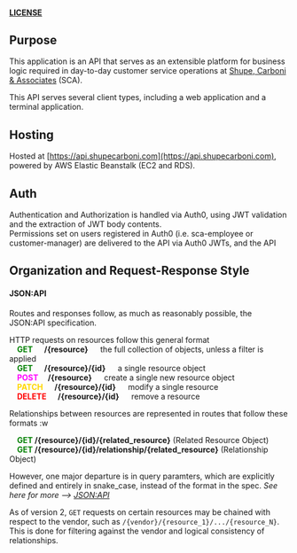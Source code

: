 #### [LICENSE](https://github.com/shupe-carboni/backend/blob/main/LICENSE)

## Purpose
This application is an API that serves as an extensible platform for business logic required in day-to-day customer service operations at [Shupe, Carboni & Associates](https://shupecarboni.com) (SCA).  

This API serves several client types, including a web application and a terminal application. 
## Hosting
Hosted at [https://api.shupecarboni.com](https://api.shupecarboni.com), powered by AWS Elastic Beanstalk (EC2 and RDS).
## Auth
Authentication and Authorization is handled via Auth0, using JWT validation and the extraction of JWT body contents.  
Permissions set on users registered in Auth0 (i.e. sca-employee or customer-manager) are delivered to the API via Auth0 JWTs, and the API
## Organization and Request-Response Style

#### JSON:API
Routes and responses follow, as much as reasonably possible, the JSON:API specification.

HTTP requests on resources follow this general format  
&emsp;**<span style="color: green">GET</span> &emsp; /{resource}** &emsp; the full collection of objects, unless a filter is applied  
&emsp;**<span style="color: green">GET</span> &emsp; /{resource}/{id}** &emsp; a single resource object  
&emsp;**<span style="color: magenta">POST</span> &emsp;/{resource}** &emsp; create a single new resource object  
&emsp;**<span style="color: #FFD700">PATCH</span> &emsp; /{resource}/{id}** &emsp; modify a single resource  
&emsp;**<span style="color: red">DELETE</span> &emsp; /{resource}/{id}** &emsp; remove a resource  

Relationships between resources are represented in routes that follow these formats  :w

&emsp;**<span style="color: green">GET</span> /{resource}/{id}/{related_resource}** (Related Resource Object)  
&emsp;**<span style="color: green">GET</span> /{resource}/{id}/relationship/{related_resource}** (Relationship Object)

However, one major departure is in query paramters, which are explicitly defined and entirely in snake_case, instead of the format in the spec.
*See here for more --> [JSON:API](https://jsonapi.org)*

As of version 2, `GET` requests on certain resources may be chained with respect to the vendor, such as `/{vendor}/{resource_1}/.../{resource_N}`. This is done for filtering against the vendor and logical consistency of relationships.